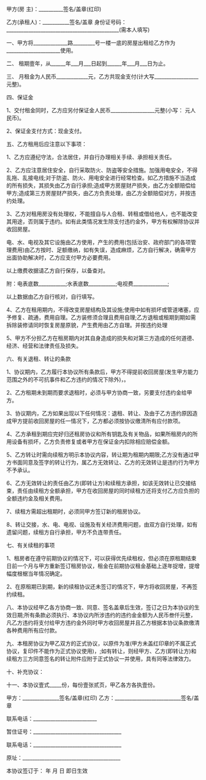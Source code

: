 
 


甲方(房 主)：__________签名/盖章(红印)


乙方(承租人)：___________签名/盖章 身份证号码：______________________________________________(需本人填写)


一、甲方将______________路_________号一楼一底的房屋出租给乙方作为______________________使用。


二、 租期壹年，从______年___月___日起到______年___月___日为止。


三、 月租金为人民币_____________元，乙方共现金支付(计大写__________________元整)。


四、保证金


1、交付租金同时，乙方应另付保证金人民币__________________元整(小写： 元人民币)。


2、保证金支付方式：现金支付。


五、乙方租用后应注意以下事项：


1、乙方应遵纪守法，合法居住，并自行办理相关手续、承担相关责任。


2、乙方应注意居住安全，自行采取防火、防盗等安全措施。加强用电安全，不得乱拖、乱接电线;对于防盗、防火、用电安全进行经常检查。如乙方措施不当造成的所有损失，其损失由乙方自行承担;造成甲方房屋财产损失，由乙方全额赔偿给甲方;造成第三方房屋财产损失，由乙方负责处理，由乙方全额赔偿对方，并按违约处理。


3、乙方对租用房没有处理权，不能擅自与人合租、转租或借给他人，也不能改变其用途，否则属于违约。如有此类情况发生除支付违约金外，甲方有权解除协议并收回房屋。


电、水、电视及其它设施由乙方使用，产生的费用(包括治安、政府部门的各项管理费用)由乙方按时、足额缴纳，如有失误，造成麻烦，乙方自行解决，确需甲方出面协助解决时，乙方应支付甲方必要费用。


以上缴费收据请乙方自行保存，以备查对。


附：电表底数___________;水表底数___________;电视费______________;


以上数据由乙方自行核对，自行填写。


4、乙方在租用期内，不得改变房屋结构及其设施;使用中如有损坏或管道堵塞，应予修复、疏通，费用自理。乙方装修须合理且费用自理;乙方退租或租期到期如需拆除装修请同时恢复房屋原貌，产生费用由乙方自理。并按违约处理


5、甲方不分担乙方在租房期内对其自身造成的损失和对第三方造成的任何道德、经济、经营和法律责任及损失。


六、有关退租、转让的条款


1、协议期内，乙方履行本协议所有条款后，甲方不得提前收回房屋(发生甲方能力范围之外的不可抗事件和乙方违约的情况下除外)，。


2、乙方租期未到期而要求退租时，必须与甲方协商一致，另要支付违约金给甲方。


3、协议期内，乙方如果出现以下任何情况：退租、转让、及由于乙方违约原因造成甲方提前收回房屋的任一情况下，乙方都必须按协议缴清所有应付款项。


4、乙方承租到期应完好归还租房协议和所有钥匙及有关物品，如果所租房内的所用设备有损坏，乙方负责修复或者甲方在保证金内扣除相应赔偿金额。


5、乙方转让时需向续租方明示本协议内容，转让期为租期内期限;乙方没有通过甲方书面同意及签字的转让行为，属乙方无效转让、乙方的无效转让是违约行为甲方不予承认。


6、乙方无效转让的责任由乙方(即转让方)和续租方承担，如该无效转让已交接结束，责任由续租方全额承担，甲方在收回房屋的同时续租方还将支付乙方应负担的全额违约金及相关费用。


7、续租方需超出租期时，必须同甲方签订新的租房协议。


8、转让交接，水、电、电视、设施及有关经济费用问题，由双方自行处理，如有遗留问题，续租方自行承担，甲方不负连带责任。


七、有关续租的事项


1、租房者在遵守前期协议的情况下，可以获得优先续租权，但必须在原租期结束日前一个月与甲方重新签订租房协议，租金在前期协议租金基础上逐年捉增，提增幅度根椐当年情况确定。


2、在原租期已到期，新的续租协议还未签订的情况下，甲方将收回房屋，不再签约续租。


八、本协议经甲乙各方协商一致、同意、签名盖章后生效，签订之日为本协议的生效日期;所有条款必须执行、本协议内所涉违约的违约金金额为人民币叁仟元整，凡乙方违约将支付给甲方违约金外同时甲方收回房屋并且乙方根据本协议条款缴清各种费用所有应付款。


九、本租房协议为甲乙双方的正式协议，以原件为准(甲方未盖红印章的不属正式协议，复印件不能作为正式协议使用)，;如有转让，则经甲方、乙方(即转让方)和续租方三方同意签名的转让附件应附于正式协议一并使用，具有同等法律效力。


十、补充协议：


十一、本协议壹式_____份，每份壹张贰页，甲乙各方各执壹份。


甲方：_______________签名/盖章(红印) 乙方：___________________________签名/盖章


联系电话：__________________________


暂住证号：____________________________________


联系电话：____________________________________


原址：________________________________________


本协议签订于： 年 月 日 即日生效
 


 

 
 
 
 
 
  


  
 

  


  


  
 
 
 
 

